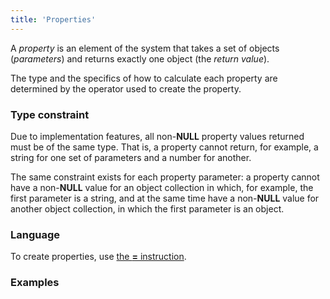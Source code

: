 ```yaml
---
title: 'Properties'
---
```


A *property* is an element of the system that takes a set of objects (*parameters*) and returns exactly one object (the *return value*). 

The type and the specifics of how to calculate each property are determined by the operator used to create the property.

### Type constraint

Due to implementation features, all non-**NULL** property values returned must be of the same type. That is, a property cannot return, for example, a string for one set of parameters and a number for another.

The same constraint exists for each property parameter: a property cannot have a non-**NULL** value for an object collection in which, for example, the first parameter is a string, and at the same time have a non-**NULL** value for another object collection, in which the first parameter is an object.

### Language

To create properties, use [the **=** instruction](Instruction_=.md). 

### Examples

